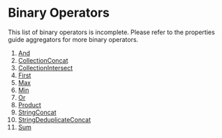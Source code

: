 # Binary Operators

This list of binary operators is incomplete.
Please refer to the properties guide aggregators for more binary operators.

1. [And](and.md)
2. [CollectionConcat](collectionconcat.md)
3. [CollectionIntersect](collectionintersect.md)
4. [First](first.md)
5. [Max](max.md)
6. [Min](min.md)
7. [Or](or.md)
8. [Product](product.md)
9. [StringConcat](stringconcat.md)
10. [StringDeduplicateConcat](stringdeduplicateconcat.md)
11. [Sum](sum.md)

